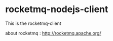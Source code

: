 # rocketmq-nodejs-client

This is the rocketmq-client

about rocketmq : http://rocketmq.apache.org/
